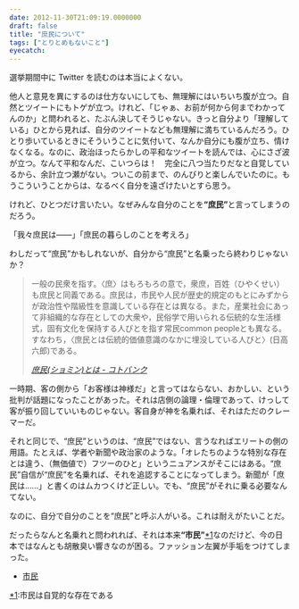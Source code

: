 ```yaml
---
date: 2012-11-30T21:09:19.0000000
draft: false
title: "庶民について"
tags: ["とりとめもないこと"]
eyecatch: 
---
```

<p>選挙期間中に Twitter を読むのは本当によくない。</p><p>他人と意見を異にするのは仕方ないにしても、無理解にはいちいち腹が立つ。自然とツイートにもトゲが立つ。けれど、「じゃぁ、お前が何から何までわかってんのか」と問われると、たぶん決してそうじゃない。きっと自分より「理解している」ひとから見れば、自分のツイートなども無理解に満ちているんだろう。ひとり歩いているときにそういうことに気付いて、なんか自分にも腹が立ち、情けなくなる。なのに、政治ほったらかしの平和なツイートを読んでは、心にさざ波が立つ。なんて平和なんだ、こいつらは！　完全に八つ当たりだなと自覚しているから、余計立つ瀬がない。ついこの前まで、のんびりと楽しんでいたのに。もうこういうことからは、なるべく自分を遠ざけたいとすら思う。</p><p>けれど、ひとつだけ言いたい。なぜみんな自分のことを<b>“庶民”</b>と言ってしまうのだろう。</p><p>「我々庶民は――」「庶民の暮らしのことを考えろ」</p><p>わしだって“庶民”かもしれないが、自分から“庶民”と名乗ったら終わりじゃないか？</p>

<blockquote cite="http://kotobank.jp/word/%E5%BA%B6%E6%B0%91">
<p>一般の民衆を指す。〈庶〉はもろもろの意で，衆庶，百姓（ひやくせい）も庶民と同義である。庶民は，市民や人民が歴史的規定のもとにみずからが政治性や階級性を意識している存在とは異なる。また，産業社会にあって非組織的な存在としての大衆や，民俗学で用いられる伝統的な生活様式，固有文化を保持する人びとを指す常民common peopleとも異なる。すなわち，〈庶民とは伝統的価値意識のなかに埋没している人びと〉(日高六郎)である。</p>

<cite><a href="http://kotobank.jp/word/%E5%BA%B6%E6%B0%91">&#x5EB6;&#x6C11;(&#x30B7;&#x30E7;&#x30DF;&#x30F3;)&#x3068;&#x306F; - &#x30B3;&#x30C8;&#x30D0;&#x30F3;&#x30AF;</a></cite>
</blockquote>
<p>一時期、客の側から「お客様は神様だ」と言ってはならない、おかしい、という批判が話題になったことがあった。それは店側の論理・倫理であって、けっして客が振り回していいものじゃない。客自身が神を名乗れば、それはただのクレーマーだ。</p><p>それと同じで、“庶民”というのは、“庶民”ではない、言うなればエリートの側の用語。たとえば、学者や新聞や政治家のような。「オレたちのような特別な存在とは違う、（無価値で）フツーのひと」というニュアンスがそこにはある。“庶民”自信が“庶民”を名乗れば、それを追認することになってしまう。新聞が「庶民は……」と書くのはムカつくけど正しい。でも、“庶民”がそれに乗る必要なんてない。</p><p>なのに、自分で自分のことを“庶民”と呼ぶ人がいる。これは耐えがたいことだ。</p><p>だったらなんと名乗れと問われれば、それは本来<b>“市民”</b><a href="#f-3be88901" name="fn-3be88901" title="市民は自覚的な存在である">*1</a>なのだけど、今の日本ではなんとも胡散臭い響きなのが困る。ファッション左翼が手垢をつけてしまった。</p>

<ul>
<li><a href="https://blog.daruyanagi.jp/category/%E5%B8%82%E6%B0%91">&#x5E02;&#x6C11;</a></li>
</ul><div class="footnote">
<p class="footnote"><a href="#fn-3be88901" name="f-3be88901" class="footnote-number">*1</a><span class="footnote-delimiter">:</span><span class="footnote-text">市民は自覚的な存在である</span></p>
</div>
